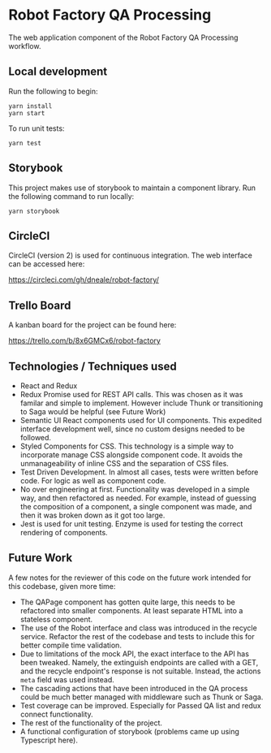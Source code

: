 # Robot Factory QA Processing

The web application component of the Robot Factory QA Processing workflow.

## Local development

Run the following to begin:
```
yarn install
yarn start
```

To run unit tests:
```
yarn test
```

## Storybook
This project makes use of storybook to maintain a component library. Run the following command to run locally:
```
yarn storybook
```

## CircleCI
CircleCI (version 2) is used for continuous integration. The web interface can be accessed here:

https://circleci.com/gh/dneale/robot-factory/


## Trello Board

A kanban board for the project can be found here:

https://trello.com/b/8x6GMCx6/robot-factory

## Technologies / Techniques used
- React and Redux
- Redux Promise used for REST API calls. This was chosen as it was familar and simple to implement. However include Thunk or transitioning to Saga would be helpful (see Future Work)
- Semantic UI React components used for UI components. This expedited interface development well, since no custom designs needed to be followed.
- Styled Components for CSS. This technology is a simple way to incorporate manage CSS alongside component code. It avoids the unmanageability of inline CSS and the separation of CSS files.
- Test Driven Development. In almost all cases, tests were written before code. For logic as well as component code.
- No over engineering at first. Functionality was developed in a simple way, and then refactored as needed. For example, instead of guessing the composition of a component, a single component was made, and then it was broken down as it got too large.
- Jest is used for unit testing. Enzyme is used for testing the correct rendering of components.

## Future Work
A few notes for the reviewer of this code on the future work intended for this codebase, given more time:
- The QAPage component has gotten quite large, this needs to be refactored into smaller components. At least separate HTML into a stateless component.
- The use of the Robot interface and class was introduced in the recycle service. Refactor the rest of the codebase and tests to include this for better compile time validation.
- Due to limitations of the mock API, the exact interface to the API has been tweaked. Namely, the extinguish endpoints are called with a GET, and the recycle endpoint's response is not suitable. Instead, the actions `meta` field was used instead.
- The cascading actions that have been introduced in the QA process could be much better managed with middleware such as Thunk or Saga.
- Test coverage can be improved. Especially for Passed QA list and redux connect functionality.
- The rest of the functionality of the project.
- A functional configuration of storybook (problems came up using Typescript here).
